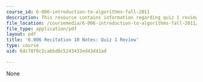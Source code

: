 ```yaml
---
course_id: 6-006-introduction-to-algorithms-fall-2011
description: This resource contains information regarding quiz 1 review.
file_location: /coursemedia/6-006-introduction-to-algorithms-fall-2011/6dc78f0c2cabbd8c5243433ed43dd1ad_MIT6_006F11_rec10.pdf
file_type: application/pdf
layout: pdf
title: '6.006 Recitation 10 Notes: Quiz 1 Review'
type: course
uid: 6dc78f0c2cabbd8c5243433ed43dd1ad

---
```

None